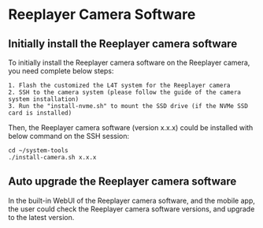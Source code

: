 # Reeplayer Camera Software 

## Initially install the Reeplayer camera software 

To initially install the Reeplayer camera software on the Reeplayer camera, you need complete below steps: 

    1. Flash the customized the L4T system for the Reeplayer camera 
    2. SSH to the camera system (please follow the guide of the camera system installation)
    3. Run the "install-nvme.sh" to mount the SSD drive (if the NVMe SSD card is installed)

Then, the Reeplayer camera software (version x.x.x) could be installed with below command on the SSH session: 

    cd ~/system-tools 
    ./install-camera.sh x.x.x 

## Auto upgrade the Reeplayer camera software 

In the built-in WebUI of the Reeplayer camera software, and the mobile app, the user could check the Reeplayer camera software versions, and upgrade to the latest version. 
